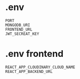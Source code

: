 # .env
````
PORT
MONGODB_URI 
FRONTEND_URL
JWT_SECREAT_KEY 
````
# .env frontend
````
REACT_APP_CLOUDINARY_CLOUD_NAME 
REACT_APP_BACKEND_URL  
````
